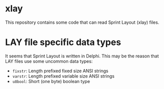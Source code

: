 # xlay
This repository contains some code that can read Sprint Layout (xlay) files.

# LAY file specific data types
It seems that Sprint Layout is written in Delphi. This may be the reason that LAY files use some uncommon data types:

* `fixstr`: Length prefixed fixed size ANSI strings
* `varstr`: Length prefixed variable size ANSI strings
* `u8bool`: Short (one byte) boolean type
